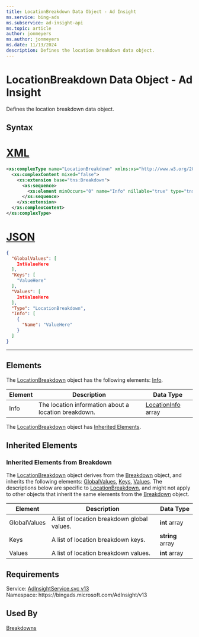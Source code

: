 ```yaml
---
title: LocationBreakdown Data Object - Ad Insight
ms.service: bing-ads
ms.subservice: ad-insight-api
ms.topic: article
author: jonmeyers
ms.author: jonmeyers
ms.date: 11/13/2024
description: Defines the location breakdown data object.
---
```

# LocationBreakdown Data Object - Ad Insight
Defines the location breakdown data object.

## Syntax

# [XML](#tab/xml)

```xml
<xs:complexType name="LocationBreakdown" xmlns:xs="http://www.w3.org/2001/XMLSchema">
  <xs:complexContent mixed="false">
    <xs:extension base="tns:Breakdown">
      <xs:sequence>
        <xs:element minOccurs="0" name="Info" nillable="true" type="tns:ArrayOfLocationInfo" />
      </xs:sequence>
    </xs:extension>
  </xs:complexContent>
</xs:complexType>
```

# [JSON](#tab/json)

```json
{
  "GlobalValues": [
    IntValueHere
  ],
  "Keys": [
    "ValueHere"
  ],
  "Values": [
    IntValueHere
  ],
  "Type": "LocationBreakdown",
  "Info": [
    {
      "Name": "ValueHere"
    }
  ]
}
```

-----

## <a name="elements"></a>Elements

The [LocationBreakdown](locationbreakdown.md) object has the following elements: [Info](#info).

|Element|Description|Data Type|
|-----------|---------------|-------------|
|<a name="info"></a>Info|The location information about a location breakdown.|[LocationInfo](locationinfo.md) array|

The [LocationBreakdown](locationbreakdown.md) object has [Inherited Elements](#inheritedelements).

## <a name="inheritedelements"></a>Inherited Elements

### <a name="inheritedelementsbreakdown"></a>Inherited Elements from Breakdown
The [LocationBreakdown](locationbreakdown.md) object derives from the [Breakdown](breakdown.md) object, and inherits the following elements: [GlobalValues](#globalvalues), [Keys](#keys), [Values](#values). The descriptions below are specific to [LocationBreakdown](locationbreakdown.md), and might not apply to other objects that inherit the same elements from the [Breakdown](breakdown.md) object.  

|Element|Description|Data Type|
|-----------|---------------|-------------|
|<a name="globalvalues"></a>GlobalValues|A list of location breakdown global values.|**int** array|
|<a name="keys"></a>Keys|A list of location breakdown keys.|**string** array|
|<a name="values"></a>Values|A list of location breakdown values.|**int** array|

## Requirements
Service: [AdInsightService.svc v13](https://adinsight.api.bingads.microsoft.com/Api/Advertiser/AdInsight/v13/AdInsightService.svc)  
Namespace: https\://bingads.microsoft.com/AdInsight/v13  

## Used By
[Breakdowns](breakdowns.md)  
